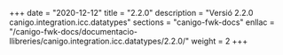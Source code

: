 +++
date        = "2020-12-12"
title       = "2.2.0"
description = "Versió 2.2.0 canigo.integration.icc.datatypes"
sections    = "canigo-fwk-docs"
enllac		= "/canigo-fwk-docs/documentacio-llibreries/canigo.integration.icc.datatypes/2.2.0/"
weight		= 2
+++
